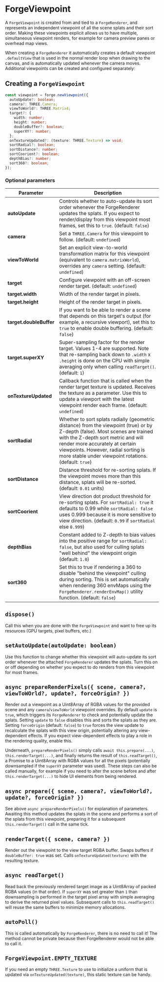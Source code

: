 # ForgeViewpoint

A `ForgeViewpoint` is created from and tied to a `ForgeRenderer`, and represents an independent viewpoint of all the scene splats and their sort order. Making these viewpoints explicit allows us to have multiple, simultaneous viewpoint renders, for example for camera preview panes or overhead map views.

When creating a `ForgeRenderer` it automatically creates a default viewpoint `.defaultView` that is used in the normal render loop when drawing to the canvas, and is automatically updated whenever the camera moves. Additional viewpoints can be created and configured separately:

## Creating a `ForgeViewpoint`

```typescript
const viewpoint = forge.newViewpoint({
  autoUpdate?: boolean;
  camera?: THREE.Camera;
  viewToWorld?: THREE.Matrix4;
  target?: {
    width: number;
    height: number;
    doubleBuffer?: boolean;
    superXY?: number;
  };
  onTextureUpdated?: (texture: THREE.Texture) => void;
  sortRadial?: boolean;
  sortDistance?: number;
  sortCoorient?: boolean;
  depthBias?: number;
  sort360?: boolean;
});
```

### Optional parameters

| **Parameter**     | Description |
| ----------------- | ----------- |
| **autoUpdate**    | Controls whether to auto-update its sort order whenever the ForgeRenderer updates the splats. If you expect to render/display from this viewpoint most frames, set this to `true`. (default: `false`)
| **camera**        | Set a `THREE.Camera` for this viewpoint to follow. (default: `undefined`)
| **viewToWorld**   | Set an explicit view-to-world transformation matrix for this viewpoint (equivalent to `camera.matrixWorld`), overrides any `camera` setting. (default: `undefined`)
| **target**        | Configure viewpoint with an off-screen render target. (default: `undefined`)
| **target.width**  | Width of the render target in pixels.
| **target.height** | Height of the render target in pixels.
| **target.doubleBuffer** | If you want to be able to render a scene that depends on this target's output (for example, a recursive viewport), set this to `true` to enable double buffering. (default: `false`)
| **target.superXY** | Super-sampling factor for the render target. Values 1-4 are supported. Note that re-sampling back down to `.width` x `.height` is done on the CPU with simple averaging only when calling `readTarget()`. (default: `1`)
| **onTextureUpdated** | Callback function that is called when the render target texture is updated. Receives the texture as a parameter. Use this to update a viewport with the latest viewpoint render each frame. (default: `undefined`)
| **sortRadial**    | Whether to sort splats radially (geometric distance) from the viewpoint (true) or by Z-depth (false). Most scenes are trained with the Z-depth sort metric and will render more accurately at certain viewpoints. However, radial sorting is more stable under viewpoint rotations. (default: `true`)
| **sortDistance**  | Distance threshold for re-sorting splats. If the viewpoint moves more than this distance, splats will be re-sorted. (default: `0.01` units)
| **sortCoorient**  | View direction dot product threshold for re-sorting splats. For `sortRadial: true` it defaults to 0.99 while `sortRadial: false` uses 0.999 because it is more sensitive to view direction. (default: `0.99` if `sortRadial` else `0.999`)
| **depthBias**     | Constant added to Z-depth to bias values into the positive range for `sortRadial: false`, but also used for culling splats "well behind" the viewpoint origin (default: `1.0`)
| **sort360**       | Set this to true if rendering a 360 to disable "behind the viewpoint" culling during sorting. This is set automatically when rendering 360 envMaps using the `ForgeRenderer.renderEnvMap()` utility function. (default: `false`)

## `dispose()`

Call this when you are done with the `ForgeViewpoint` and want to free up its resources (GPU targets, pixel buffers, etc.)

## `setAutoUpdate(autoUpdate: boolean)`

Use this function to change whether this viewpoint will auto-update its sort order whenever the attached `ForgeRenderer` updates the splats. Turn this on or off depending on whether you expect to do renders from this viewpoint for most frames.

## `async prepareRenderPixels({ scene, camera?, viewToWOrld?, update?, forceOrigin? })`

Render out a viewpoint as a Uint8Array of RGBA values for the provided scene and any `camera`/`viewToWorld` viewpoint overrides. By default `update` is `true`, which triggers its `ForgeRenderer` to check and potentially update the splats. Setting `update` to `false` disables this and sorts the splats as they are. Setting `forceOrigin` (default: `false`) to `true` forces the view update to recalculate the splats with this view origin, potentially altering any view-dependent effects. If you expect view-dependent effects to play a role in the rendering quality, enable this.

Underneath, `prepareRenderPixels()` simply calls `await this.prepare(...)`, `this.renderTarget(...)`, and finally returns the result of `this.readTarget()`, a Promise to a Uint8Array with RGBA values for all the pixels (potentially downsampled if the `superXY` parameter was used). These steps can also be called manually, for example if you need to alter the scene before and after `this.renderTarget(...)` to hide UI elements from being rendered.

## `async prepare({ scene, camera?, viewToWorld?, update?, forceOrigin? })`

See above `async prepareRenderPixels()` for explanation of parameters. Awaiting this method updates the splats in the scene and performs a sort of the splats from this viewpoint, preparing it for a subsequent `this.renderTarget()` call in the same tick.

## `renderTarget({ scene, camera? })`

Render out the viewpoint to the view target RGBA buffer. Swaps buffers if `doubleBuffer: true` was set. Calls `onTextureUpdated(texture)` with the resulting texture.

## `async readTarget()`

Read back the previously rendered target image as a Uint8Array of packed RGBA values (in that order). If `superXY` was set greater than `1` than downsampling is performed in the target pixel array with simple averaging to derive the returned pixel values. Subsequent calls to `this.readTarget()` will reuse the same buffers to minimize memory allocations.

## `autoPoll()`

This is called automatically by `ForgeRenderer`, there is no need to call it! The method cannot be private because then ForgeRenderer would not be able to call it.

## `ForgeViewpoint.EMPTY_TEXTURE`

If you need an empty `THREE.Texture` to use to initialize a uniform that is updated via `onTextureUpdated(texture)`, this static texture can be handy.
